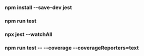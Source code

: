 ### npm install --save-dev jest

### npm run test

### npx jest --watchAll

### npm run test -- --coverage --coverageReporters=text
